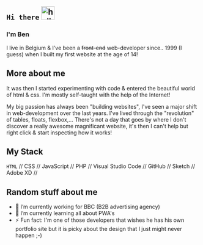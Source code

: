 ## `Hi there` <img src="https://github.com/samfromaway/samfromaway/blob/master/.github/images/fire.gif?raw=true" alt="hello" width="35" height="35"/>

### I'm Ben

I live in Belgium & I've been a <del>front-end</del> web-developer since.. 1999 (I guess) when I built my first website at the age of 14!

## More about me

It was then I started experimenting with code & entered the beautiful world of html & css. I'm mostly self-taught with the help of the Internet!

My big passion has always been "building websites", I've seen a major shift in web-development over the last years. I've lived through the "revolution" of tables, floats, flexbox,... There's not a day that goes by where I don't discover a really awesome magnificant website, it's then I can't help but right click & start inspecting how it works!

## My Stack

`HTML` // CSS // JavaScript // PHP // Visual Studio Code // GitHub // Sketch // Adobe XD //

## Random stuff about me

- 🔭 I’m currently working for BBC (B2B advertising agency)
- 🌱 I’m currently learning all about PWA's
- ⚡ Fun fact: I'm one of those developers that wishes he has his own portfolio site but it is picky about the design that I just might never happen ;-)
<!--

**benvanlooy/benvanlooy** is a ✨ _special_ ✨ repository because its `README.md` (this file) appears on your GitHub profile.

Here are some ideas to get you started:

- 🔭 I’m currently working on ...
- 🌱 I’m currently learning ...
- 👯 I’m looking to collaborate on ...
- 🤔 I’m looking for help with ...
- 💬 Ask me about ...
- 📫 How to reach me: ...
- 😄 Pronouns: ...
- ⚡ Fun fact: ... -->
